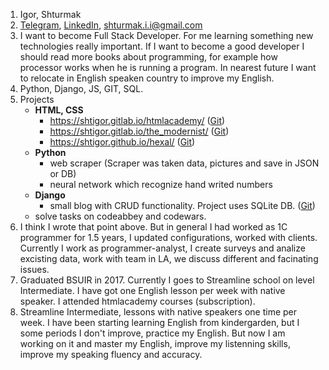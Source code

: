 1. Igor, Shturmak
2. [Telegram](https://t.me/ishturmak), [LinkedIn](https://www.linkedin.com/in/igor-shturmak-074138153/), shturmak.i.i@gmail.com
3. I want to become Full Stack Developer. For me learning something new technologies really important. If I want to become a good developer I should read more books about programming, for example how processor works when he is running a program. In nearest future I want to relocate in English speaken country to improve my English.
4. Python, Django, JS, GIT, SQL.
5. Projects
	* **HTML, CSS**
		* https://shtigor.gitlab.io/htmlacademy/ ([Git](https://gitlab.com/shtigor/htmlacademy))
		* https://shtigor.gitlab.io/the_modernist/ ([Git](https://gitlab.com/shtigor/the_modernist))
		* https://shtigor.github.io/hexal/ ([Git](https://github.com/shtigor/hexal))
	* **Python**
		* web scraper (Scraper was taken data, pictures and save in JSON or DB)
		* neural network which recognize hand writed numbers
	* **Django**
		* small blog with CRUD functionality. Project uses SQLite DB. ([Git](https://gitlab.com/shtigor/newspaper))
	* solve tasks on codeabbey and codewars.
6. I think I wrote that point above. But in general I had worked as 1C programmer for 1.5 years, I updated configurations, worked with clients. Currently I work as programmer-analyst, I create surveys and analize excisting data, work with team in LA, we discuss different and facinating issues.
7. Graduated BSUIR in 2017. Currently I goes to Streamline school on level Intermediate. I have got one English lesson per week with native speaker. I attended htmlacademy courses (subscription).
8. Streamline Intermediate, lessons with native speakers one time per week. I have been starting learning English from kindergarden, but I some periods I don't improve, practice my English. But now I am working on it and master my English, improve my listenning skills, improve my speaking fluency and accuracy. 